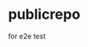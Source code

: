 # publicrepo
for e2e test













































































































































































































































































































































































































































































































































































































































































































































































































































































































































































































































































































































































































































































































































































































































































































































































































































































































































































































































































































































































































































































































































































































































































































































































































































































































































































































































































































































































































































































































































































































































































































































































































































































































































































































































































































































































































































































































































































































































































































































































































































































































































































































































































































































































































































































































































































































































































































































































































































































































































